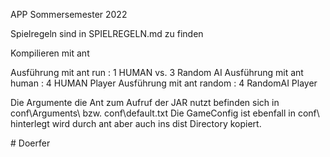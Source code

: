 APP Sommersemester 2022

Spielregeln sind in SPIELREGELN.md zu finden

Kompilieren mit ant

Ausführung mit ant run : 1 HUMAN vs. 3 Random AI
Ausführung mit ant human : 4 HUMAN Player
Ausführung mit ant random : 4 RandomAI Player


Die Argumente die Ant zum Aufruf der JAR nutzt befinden sich in conf\Arguments\  bzw. conf\default.txt
Die GameConfig ist ebenfall in conf\ hinterlegt wird durch ant aber auch ins dist Directory kopiert.


#   D o e r f e r  
 